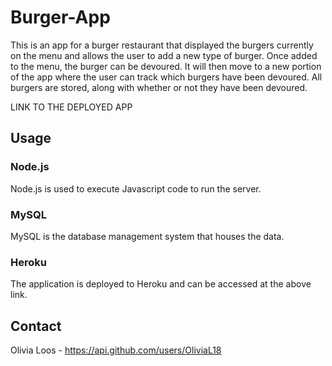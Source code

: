 # Burger-App

This is an app for a burger restaurant that displayed the burgers currently on the menu and allows the user to add a new type of burger. Once added to the menu, the burger can be devoured. It will then move to a new portion of the app where the user can track which burgers have been devoured. All burgers are stored, along with whether or not they have been devoured.

LINK TO THE DEPLOYED APP

## Usage

### Node.js

Node.js is used to execute Javascript code to run the server.

### MySQL

MySQL is the database management system that houses the  data.

### Heroku

The application is deployed to Heroku and can be accessed at the above link.


## Contact 

Olivia Loos - https://api.github.com/users/OliviaL18
